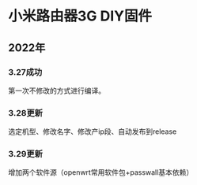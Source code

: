 # 小米路由器3G DIY固件  
## 2022年
### 3.27成功  
第一次不修改的方式进行编译。  

### 3.28更新  
选定机型、修改名字、修改产ip段、自动发布到release  

### 3.29更新  
增加两个软件源（openwrt常用软件包+passwall基本依赖）  
